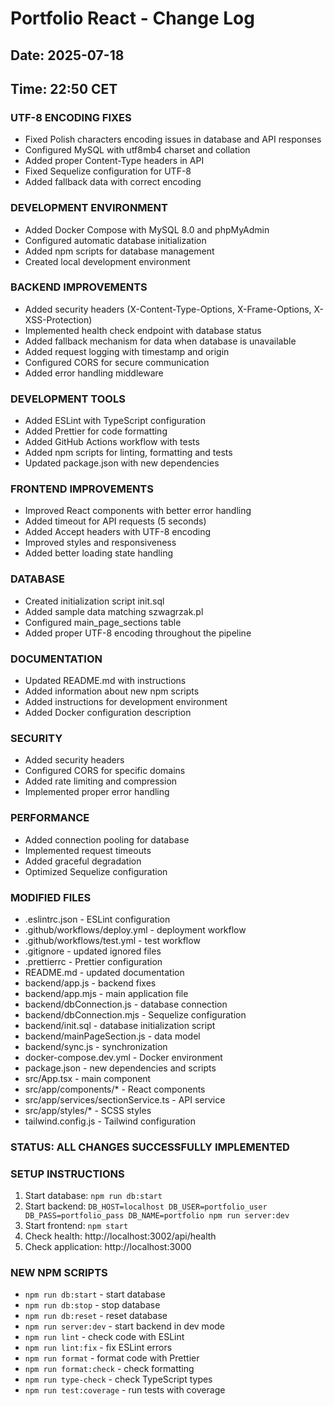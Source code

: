 # Portfolio React - Change Log

## Date: 2025-07-18
## Time: 22:50 CET

### UTF-8 ENCODING FIXES
- Fixed Polish characters encoding issues in database and API responses
- Configured MySQL with utf8mb4 charset and collation
- Added proper Content-Type headers in API
- Fixed Sequelize configuration for UTF-8
- Added fallback data with correct encoding

### DEVELOPMENT ENVIRONMENT
- Added Docker Compose with MySQL 8.0 and phpMyAdmin
- Configured automatic database initialization
- Added npm scripts for database management
- Created local development environment

### BACKEND IMPROVEMENTS
- Added security headers (X-Content-Type-Options, X-Frame-Options, X-XSS-Protection)
- Implemented health check endpoint with database status
- Added fallback mechanism for data when database is unavailable
- Added request logging with timestamp and origin
- Configured CORS for secure communication
- Added error handling middleware

### DEVELOPMENT TOOLS
- Added ESLint with TypeScript configuration
- Added Prettier for code formatting
- Added GitHub Actions workflow with tests
- Added npm scripts for linting, formatting and tests
- Updated package.json with new dependencies

### FRONTEND IMPROVEMENTS
- Improved React components with better error handling
- Added timeout for API requests (5 seconds)
- Added Accept headers with UTF-8 encoding
- Improved styles and responsiveness
- Added better loading state handling

### DATABASE
- Created initialization script init.sql
- Added sample data matching szwagrzak.pl
- Configured main_page_sections table
- Added proper UTF-8 encoding throughout the pipeline

### DOCUMENTATION
- Updated README.md with instructions
- Added information about new npm scripts
- Added instructions for development environment
- Added Docker configuration description

### SECURITY
- Added security headers
- Configured CORS for specific domains
- Added rate limiting and compression
- Implemented proper error handling

### PERFORMANCE
- Added connection pooling for database
- Implemented request timeouts
- Added graceful degradation
- Optimized Sequelize configuration

### MODIFIED FILES
- .eslintrc.json - ESLint configuration
- .github/workflows/deploy.yml - deployment workflow
- .github/workflows/test.yml - test workflow
- .gitignore - updated ignored files
- .prettierrc - Prettier configuration
- README.md - updated documentation
- backend/app.js - backend fixes
- backend/app.mjs - main application file
- backend/dbConnection.js - database connection
- backend/dbConnection.mjs - Sequelize configuration
- backend/init.sql - database initialization script
- backend/mainPageSection.js - data model
- backend/sync.js - synchronization
- docker-compose.dev.yml - Docker environment
- package.json - new dependencies and scripts
- src/App.tsx - main component
- src/app/components/* - React components
- src/app/services/sectionService.ts - API service
- src/app/styles/* - SCSS styles
- tailwind.config.js - Tailwind configuration

### STATUS: ALL CHANGES SUCCESSFULLY IMPLEMENTED

### SETUP INSTRUCTIONS
1. Start database: `npm run db:start`
2. Start backend: `DB_HOST=localhost DB_USER=portfolio_user DB_PASS=portfolio_pass DB_NAME=portfolio npm run server:dev`
3. Start frontend: `npm start`
4. Check health: http://localhost:3002/api/health
5. Check application: http://localhost:3000

### NEW NPM SCRIPTS
- `npm run db:start` - start database
- `npm run db:stop` - stop database
- `npm run db:reset` - reset database
- `npm run server:dev` - start backend in dev mode
- `npm run lint` - check code with ESLint
- `npm run lint:fix` - fix ESLint errors
- `npm run format` - format code with Prettier
- `npm run format:check` - check formatting
- `npm run type-check` - check TypeScript types
- `npm run test:coverage` - run tests with coverage 